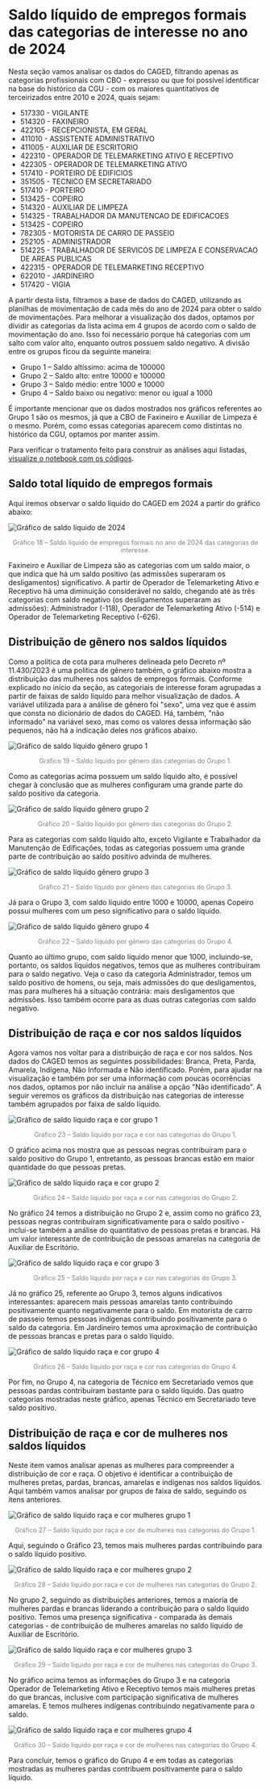 # Saldo líquido de empregos formais das categorias de interesse no ano de 2024

Nesta seção vamos analisar os dados do CAGED, filtrando apenas as categorias profissionais com CBO - expresso ou que foi possível identificar na base do histórico da CGU - com os maiores quantitativos de terceirizados entre 2010 e 2024, quais sejam: 

- 517330 - VIGILANTE
- 514320 - FAXINEIRO
- 422105 - RECEPCIONISTA, EM GERAL
- 411010 - ASSISTENTE ADMINISTRATIVO
- 411005 - AUXILIAR DE ESCRITORIO
- 422310 - OPERADOR DE TELEMARKETING ATIVO E RECEPTIVO
- 422305 - OPERADOR DE TELEMARKETING ATIVO
- 517410 - PORTEIRO DE EDIFICIOS
- 351505 - TECNICO EM SECRETARIADO
- 517410 - PORTEIRO
- 513425 - COPEIRO
- 514320 - AUXILIAR DE LIMPEZA
- 514325 - TRABALHADOR DA MANUTENCAO DE EDIFICACOES
- 513425 - COPEIRO
- 782305 - MOTORISTA DE CARRO DE PASSEIO
- 252105 - ADMINISTRADOR
- 514225 - TRABALHADOR DE SERVICOS DE LIMPEZA E CONSERVACAO DE AREAS PUBLICAS
- 422315 - OPERADOR DE TELEMARKETING RECEPTIVO
- 622010 - JARDINEIRO
- 517420 - VIGIA

A partir desta lista, filtramos a base de dados do CAGED, utilizando as planilhas de movimentação de cada mês do ano de 2024 para obter o saldo de movimentações. Para melhorar a visualização dos dados, optamos por dividir as categorias da lista acima em 4 grupos de acordo com o saldo de movimentação do ano. Isso foi necessário porque há categorias com um salto com valor alto, enquanto outros possuem saldo negativo. A divisão entre os grupos ficou da seguinte maneira:        
- Grupo 1 – Saldo altíssimo: acima de 100000
- Grupo 2 – Saldo alto: entre 10000 e 100000
- Grupo 3 – Saldo médio: entre 1000 e 10000
- Grupo 4 – Saldo baixo ou negativo: menor ou igual a 1000

É importante mencionar que os dados mostrados nos gráficos referentes ao Grupo 1 são os mesmos, já que a CBO de Faxineiro e Auxiliar de Limpeza é o mesmo. Porém, como essas categorias aparecem como distintas no histórico da CGU, optamos por manter assim.

Para verificar o tratamento feito para construir as análises aqui listadas, [visualize o notebook com os códigos](https://nbviewer.org/github/lab-dados-seges/dados-terceirizados/blob/main/analises/saldo_caged.ipynb).

## Saldo total líquido de empregos formais

Aqui iremos observar o saldo líquido do CAGED em 2024 a partir do gráfico abaixo:

![Gráfico de saldo líquido de 2024](../analises/graficos/saldo_2024.png)
<p style="text-align: center; font-size: 0.9em; color: gray;">
Gráfico 18 – Saldo líquido de empregos formais no ano de 2024 das categorias de interesse.
</p>

Faxineiro e Auxiliar de Limpeza são as categorias com um saldo maior, o que indica que há um saldo positivo (as admissões superaram os desligamentos) significativo. A partir de Operador de Telemarketing Ativo e Receptivo há uma diminuição considerável no saldo, chegando até às três categorias com saldo negativo (os desligamentos superaram as admissões): Administrador (-118), Operador de Telemarketing Ativo (-514) e Operador de Telemarketing Receptivo (-626).

## Distribuição de gênero nos saldos líquidos 

Como a política de cota para mulheres delineada pelo Decreto nº 11.430/2023 é uma política de gênero também, o gráfico abaixo mostra a distribuição das mulheres nos saldos de empregos formais. Conforme explicado no início da seção, as categoriais de interesse foram agrupadas a partir de faixas de saldo líquido para melhor visualização de dados. A variável utilizada para a análise de gênero foi "sexo", uma vez que é assim que consta no dicionário de dados do CAGED. Há, também, "não informado" na variável sexo, mas como os valores dessa informação são pequenos, não há a indicação deles nos gráficos abaixo.

![Gráfico de saldo líquido gênero grupo 1](../analises/graficos/saldo_genero_1.png)
<p style="text-align: center; font-size: 0.9em; color: gray;">
Gráfico 19 – Saldo líquido por gênero das categorias do Grupo 1.
</p>

Como as categorias acima possuem um saldo líquido alto, é possível chegar à conclusão que as mulheres configuram uma grande parte do saldo positivo da categoria.

![Gráfico de saldo líquido gênero grupo 2](../analises/graficos/saldo_genero_2.png)
<p style="text-align: center; font-size: 0.9em; color: gray;">
Gráfico 20 – Saldo líquido por gênero das categorias do Grupo 2.
</p>

Para as categorias com saldo líquido alto, exceto Vigilante e Trabalhador da Manutenção de Edificações, todas as categorias possuem uma grande parte de contribuição ao saldo positivo advinda de mulheres.

![Gráfico de saldo líquido gênero grupo 3](../analises/graficos/saldo_genero_3.png)
<p style="text-align: center; font-size: 0.9em; color: gray;">
Gráfico 21 – Saldo líquido por gênero das categorias do Grupo 3.
</p>

Já para o Grupo 3, com saldo líquido entre 1000 e 10000, apenas Copeiro possui mulheres com um peso significativo para o saldo líquido.

![Gráfico de saldo líquido gênero grupo 4](../analises/graficos/saldo_genero_4.png)
<p style="text-align: center; font-size: 0.9em; color: gray;">
Gráfico 22 – Saldo líquido por gênero das categorias do Grupo 4.
</p>

Quanto ao último grupo, com saldo líquido menor que 1000, incluindo-se, portanto, os saldos líquidos negativos, temos que as mulheres contribuíram para o saldo negativo. Veja o caso da categoria Administrador, temos um saldo positivo de homens, ou seja, mais admissões do que desligamentos, mas para mulheres há a situação contrária: mais desligamentos que admissões. Isso também ocorre para as duas outras categorias com saldo negativo.

## Distribuição de raça e cor nos saldos líquidos

Agora vamos nos voltar para a distribuição de raça e cor nos saldos. Nos dados do CAGED temos as seguintes possibilidades: Branca, Preta, Parda, Amarela, Indígena, Não Informada e Não identificado. Porém, para ajudar na visualização e também por ser uma informação com poucas ocorrências nos dados, optamos por não incluir na análise a opção "Não identificado". A seguir veremos os gráficos da distribuição nas categorias de interesse também agrupados por faixa de saldo líquido.

![Gráfico de saldo líquido raça e cor grupo 1](../analises/graficos/saldo_raca_grupo1.png)
<p style="text-align: center; font-size: 0.9em; color: gray;">
Gráfico 23 – Saldo líquido por raça e cor nas categorias do Grupo 1.
</p>

O gráfico acima nos mostra que as pessoas negras contribuíram para o saldo positivo do Grupo 1, entretanto, as pessoas brancas estão em maior quantidade do que pessoas pretas.

![Gráfico de saldo líquido raça e cor grupo 2](../analises/graficos/saldo_raca_grupo2.png)
<p style="text-align: center; font-size: 0.9em; color: gray;">
Gráfico 24 – Saldo líquido por raça e cor nas categorias do Grupo 2.
</p>

No gráfico 24 temos a distribuição no Grupo 2 e, assim como no gráfico 23, pessoas negras contribuíram significativamente para o saldo positivo - inclui-se também a análise do quantitativo de pessoas pretas e brancas. Há um valor interessante de contribuição de pessoas amarelas na categoria de Auxiliar de Escritório.

![Gráfico de saldo líquido raça e cor grupo 3](../analises/graficos/saldo_raca_grupo3.png)
<p style="text-align: center; font-size: 0.9em; color: gray;">
Gráfico 25 – Saldo líquido por raça e cor nas categorias do Grupo 3.
</p>

Já no gráfico 25, referente ao Grupo 3, temos alguns indicativos interessantes: aparecem mais pessoas amarelas tanto contribuindo positivamente quanto negativamente para o saldo. Em motorista de carro de passeio temos pessoas indígenas contribuindo positivamente para o saldo da categoria. Em Jardineiro temos uma aproximação de contribuição de pessoas brancas e pretas para o saldo líquido.

![Gráfico de saldo líquido raça e cor grupo 4](../analises/graficos/saldo_raca_grupo4.png)
<p style="text-align: center; font-size: 0.9em; color: gray;">
Gráfico 26 – Saldo líquido por raça e cor nas categorias do Grupo 4.
</p>

Por fim, no Grupo 4, na categoria de Técnico em Secretariado vemos que pessoas pardas contribuíram bastante para o saldo líquido. Das quatro categorias mostradas neste gráfico, apenas Técnico em Secretariado teve saldo positivo.

## Distribuição de raça e cor de mulheres nos saldos líquidos

Neste item vamos analisar apenas as mulheres para compreender a distribuição de cor e raça. O objetivo é identificar a contribuição de mulheres pretas, pardas, brancas, amarelas e indígenas nos saldos líquidos. Aqui também vamos analisar por grupos de faixa de saldo, seguindo os itens anteriores.

![Gráfico de saldo líquido raça e cor mulheres grupo 1](../analises/graficos/saldo_mulheres_raca_grupo1.png)
<p style="text-align: center; font-size: 0.9em; color: gray;">
Gráfico 27 – Saldo líquido por raça e cor de mulheres nas categorias do Grupo 1.
</p>

Aqui, seguindo o Gráfico 23, temos mais mulheres pardas contribuindo para o saldo líquido positivo.

![Gráfico de saldo líquido raça e cor mulheres grupo 2](../analises/graficos/saldo_mulheres_raca_grupo2.png)
<p style="text-align: center; font-size: 0.9em; color: gray;">
Gráfico 28 – Saldo líquido por raça e cor de mulheres nas categorias do Grupo 2.
</p>

No grupo 2, seguindo as distribuições anteriores, temos a maioria de mulheres pardas e brancas liderando a contribuição para o saldo líquido positivo. Temos uma presença significativa - comparada às demais categorias - de contribuição de mulheres amarelas no saldo líquido de Auxiliar de Escritório.

![Gráfico de saldo líquido raça e cor mulheres grupo 3](../analises/graficos/saldo_mulheres_raca_grupo3.png)
<p style="text-align: center; font-size: 0.9em; color: gray;">
Gráfico 29 – Saldo líquido por raça e cor de mulheres nas categorias do Grupo 3.
</p>

No gráfico acima temos as informações do Grupo 3 e na categoria Operador de Telemarketing Ativo e Receptivo temos mais mulheres pretas do que brancas, inclusive com participação significativa de mulheres amarelas. E temos mulheres indígenas contribuindo negativamente para o saldo.

![Gráfico de saldo líquido raça e cor mulheres grupo 4](../analises/graficos/saldo_mulheres_raca_grupo4.png)
<p style="text-align: center; font-size: 0.9em; color: gray;">
Gráfico 30 – Saldo líquido por raça e cor de mulheres nas categorias do Grupo 4.
</p>

Para concluir, temos o gráfico do Grupo 4 e em todas as categorias mostradas as mulheres pardas contribuem positivamente para o saldo líquido.